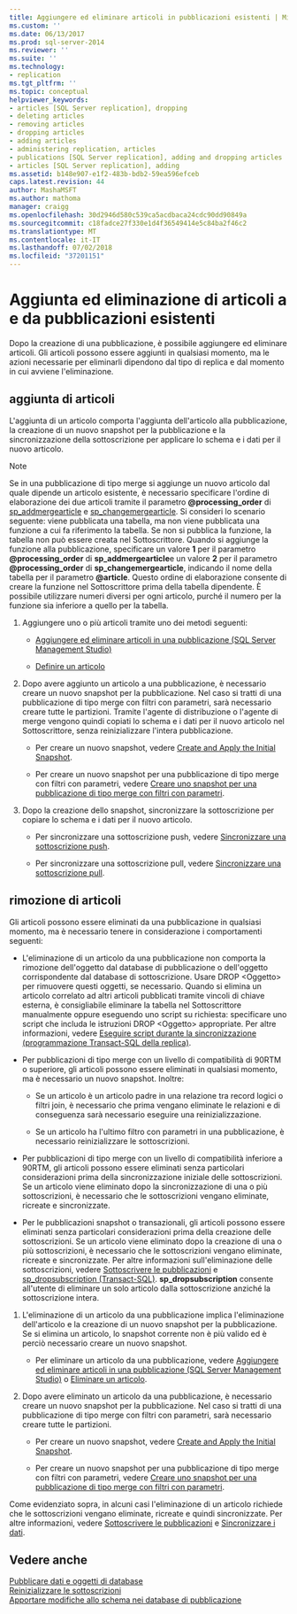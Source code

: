```yaml
---
title: Aggiungere ed eliminare articoli in pubblicazioni esistenti | Microsoft Docs
ms.custom: ''
ms.date: 06/13/2017
ms.prod: sql-server-2014
ms.reviewer: ''
ms.suite: ''
ms.technology:
- replication
ms.tgt_pltfrm: ''
ms.topic: conceptual
helpviewer_keywords:
- articles [SQL Server replication], dropping
- deleting articles
- removing articles
- dropping articles
- adding articles
- administering replication, articles
- publications [SQL Server replication], adding and dropping articles
- articles [SQL Server replication], adding
ms.assetid: b148e907-e1f2-483b-bdb2-59ea596efceb
caps.latest.revision: 44
author: MashaMSFT
ms.author: mathoma
manager: craigg
ms.openlocfilehash: 30d2946d580c539ca5acdbaca24cdc90dd90849a
ms.sourcegitcommit: c18fadce27f330e1d4f36549414e5c84ba2f46c2
ms.translationtype: MT
ms.contentlocale: it-IT
ms.lasthandoff: 07/02/2018
ms.locfileid: "37201151"
---
```

# <a name="add-articles-to-and-drop-articles-from-existing-publications"></a>Aggiunta ed eliminazione di articoli a e da pubblicazioni esistenti
  Dopo la creazione di una pubblicazione, è possibile aggiungere ed eliminare articoli. Gli articoli possono essere aggiunti in qualsiasi momento, ma le azioni necessarie per eliminarli dipendono dal tipo di replica e dal momento in cui avviene l'eliminazione.  
  
## <a name="adding-articles"></a>aggiunta di articoli  
 L'aggiunta di un articolo comporta l'aggiunta dell'articolo alla pubblicazione, la creazione di un nuovo snapshot per la pubblicazione e la sincronizzazione della sottoscrizione per applicare lo schema e i dati per il nuovo articolo.  
  
> [!NOTE]  
>  Se in una pubblicazione di tipo merge si aggiunge un nuovo articolo dal quale dipende un articolo esistente, è necessario specificare l'ordine di elaborazione dei due articoli tramite il parametro **@processing_order** di [sp_addmergearticle](/sql/relational-databases/system-stored-procedures/sp-addmergearticle-transact-sql) e [sp_changemergearticle](/sql/relational-databases/system-stored-procedures/sp-changemergearticle-transact-sql). Si consideri lo scenario seguente: viene pubblicata una tabella, ma non viene pubblicata una funzione a cui fa riferimento la tabella. Se non si pubblica la funzione, la tabella non può essere creata nel Sottoscrittore. Quando si aggiunge la funzione alla pubblicazione, specificare un valore **1** per il parametro **@processing_order** di **sp_addmergearticle**e un valore **2** per il parametro **@processing_order** di **sp_changemergearticle**, indicando il nome della tabella per il parametro **@article**. Questo ordine di elaborazione consente di creare la funzione nel Sottoscrittore prima della tabella dipendente. È possibile utilizzare numeri diversi per ogni articolo, purché il numero per la funzione sia inferiore a quello per la tabella.  
  
1.  Aggiungere uno o più articoli tramite uno dei metodi seguenti:  
  
    -   [Aggiungere ed eliminare articoli in una pubblicazione &#40;SQL Server Management Studio&#41;](add-articles-to-and-drop-articles-from-a-publication.md)  
  
    -   [Definire un articolo](define-an-article.md)  
  
2.  Dopo avere aggiunto un articolo a una pubblicazione, è necessario creare un nuovo snapshot per la pubblicazione. Nel caso si tratti di una pubblicazione di tipo merge con filtri con parametri, sarà necessario creare tutte le partizioni. Tramite l'agente di distribuzione o l'agente di merge vengono quindi copiati lo schema e i dati per il nuovo articolo nel Sottoscrittore, senza reinizializzare l'intera pubblicazione.  
  
    -   Per creare un nuovo snapshot, vedere [Create and Apply the Initial Snapshot](../create-and-apply-the-initial-snapshot.md).  
  
    -   Per creare un nuovo snapshot per una pubblicazione di tipo merge con filtri con parametri, vedere [Creare uno snapshot per una pubblicazione di tipo merge con filtri con parametri](../create-a-snapshot-for-a-merge-publication-with-parameterized-filters.md).  
  
3.  Dopo la creazione dello snapshot, sincronizzare la sottoscrizione per copiare lo schema e i dati per il nuovo articolo.  
  
    -   Per sincronizzare una sottoscrizione push, vedere [Sincronizzare una sottoscrizione push](../synchronize-a-push-subscription.md).  
  
    -   Per sincronizzare una sottoscrizione pull, vedere [Sincronizzare una sottoscrizione pull](../synchronize-a-pull-subscription.md).  
  
## <a name="dropping-articles"></a>rimozione di articoli  
 Gli articoli possono essere eliminati da una pubblicazione in qualsiasi momento, ma è necessario tenere in considerazione i comportamenti seguenti:  
  
-   L'eliminazione di un articolo da una pubblicazione non comporta la rimozione dell'oggetto dal database di pubblicazione o dell'oggetto corrispondente dal database di sottoscrizione. Usare DROP \<Oggetto> per rimuovere questi oggetti, se necessario. Quando si elimina un articolo correlato ad altri articoli pubblicati tramite vincoli di chiave esterna, è consigliabile eliminare la tabella nel Sottoscrittore manualmente oppure eseguendo uno script su richiesta: specificare uno script che includa le istruzioni DROP \<Oggetto> appropriate. Per altre informazioni, vedere [Eseguire script durante la sincronizzazione &#40;programmazione Transact-SQL della replica&#41;](../execute-scripts-during-synchronization-replication-transact-sql-programming.md).  
  
-   Per pubblicazioni di tipo merge con un livello di compatibilità di 90RTM o superiore, gli articoli possono essere eliminati in qualsiasi momento, ma è necessario un nuovo snapshot. Inoltre:  
  
    -   Se un articolo è un articolo padre in una relazione tra record logici o filtri join, è necessario che prima vengano eliminate le relazioni e di conseguenza sarà necessario eseguire una reinizializzazione.  
  
    -   Se un articolo ha l'ultimo filtro con parametri in una pubblicazione, è necessario reinizializzare le sottoscrizioni.  
  
-   Per pubblicazioni di tipo merge con un livello di compatibilità inferiore a 90RTM, gli articoli possono essere eliminati senza particolari considerazioni prima della sincronizzazione iniziale delle sottoscrizioni. Se un articolo viene eliminato dopo la sincronizzazione di una o più sottoscrizioni, è necessario che le sottoscrizioni vengano eliminate, ricreate e sincronizzate.  
  
-   Per le pubblicazioni snapshot o transazionali, gli articoli possono essere eliminati senza particolari considerazioni prima della creazione delle sottoscrizioni. Se un articolo viene eliminato dopo la creazione di una o più sottoscrizioni, è necessario che le sottoscrizioni vengano eliminate, ricreate e sincronizzate. Per altre informazioni sull'eliminazione delle sottoscrizioni, vedere [Sottoscrivere le pubblicazioni](../subscribe-to-publications.md) e [sp_dropsubscription &#40;Transact-SQL&#41;](/sql/relational-databases/system-stored-procedures/sp-dropsubscription-transact-sql). **sp_dropsubscription** consente all'utente di eliminare un solo articolo dalla sottoscrizione anziché la sottoscrizione intera.  
  
1.  L'eliminazione di un articolo da una pubblicazione implica l'eliminazione dell'articolo e la creazione di un nuovo snapshot per la pubblicazione. Se si elimina un articolo, lo snapshot corrente non è più valido ed è perciò necessario creare un nuovo snapshot.  
  
    -   Per eliminare un articolo da una pubblicazione, vedere [Aggiungere ed eliminare articoli in una pubblicazione &#40;SQL Server Management Studio&#41;](add-articles-to-and-drop-articles-from-a-publication.md) o [Eliminare un articolo](delete-an-article.md).  
  
2.  Dopo avere eliminato un articolo da una pubblicazione, è necessario creare un nuovo snapshot per la pubblicazione. Nel caso si tratti di una pubblicazione di tipo merge con filtri con parametri, sarà necessario creare tutte le partizioni.  
  
    -   Per creare un nuovo snapshot, vedere [Create and Apply the Initial Snapshot](../create-and-apply-the-initial-snapshot.md).  
  
    -   Per creare un nuovo snapshot per una pubblicazione di tipo merge con filtri con parametri, vedere [Creare uno snapshot per una pubblicazione di tipo merge con filtri con parametri](../create-a-snapshot-for-a-merge-publication-with-parameterized-filters.md).  
  
 Come evidenziato sopra, in alcuni casi l'eliminazione di un articolo richiede che le sottoscrizioni vengano eliminate, ricreate e quindi sincronizzate. Per altre informazioni, vedere [Sottoscrivere le pubblicazioni](../subscribe-to-publications.md) e [Sincronizzare i dati](../synchronize-data.md).  
  
## <a name="see-also"></a>Vedere anche  
 [Pubblicare dati e oggetti di database](publish-data-and-database-objects.md)   
 [Reinizializzare le sottoscrizioni](../reinitialize-subscriptions.md)   
 [Apportare modifiche allo schema nei database di pubblicazione](make-schema-changes-on-publication-databases.md)  
  
  
